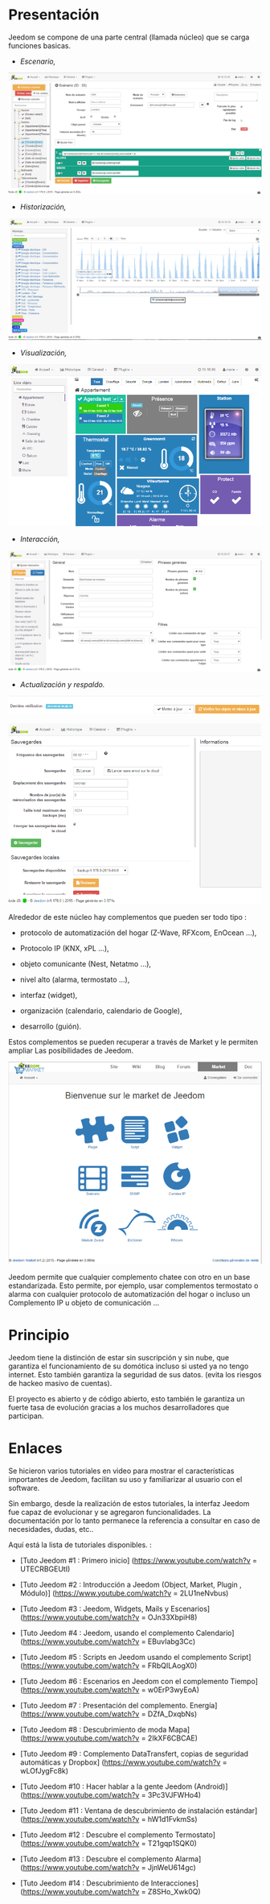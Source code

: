 Presentación 
===

Jeedom se compone de una parte central (llamada núcleo) que se carga
funciones basicas.

-   *Escenario,*

![Page Escenario](images/doc-presentation-scenario.png)

-   *Historización,*

![Page Historique](images/doc-presentation-historique.png)

-   *Visualización,*

![Page Dashboard](images/doc-presentation-affichage.png)

-   *Interacción,*

![Page Interacción](images/doc-presentation-interaction.png)

-   *Actualización y respaldo.*

![Page Mise à jour](images/doc-presentation-maj.png)

![Page Sauvegarde](images/doc-presentation-sauvegarde.png)

Alrededor de este núcleo hay complementos que pueden ser
todo tipo :

-   protocolo de automatización del hogar (Z-Wave, RFXcom, EnOcean ...),

-   Protocolo IP (KNX, xPL ...),

-   objeto comunicante (Nest, Netatmo ...),

-   nivel alto (alarma, termostato ...),

-   interfaz (widget),

-   organización (calendario, calendario de Google),

-   desarrollo (guión).

Estos complementos se pueden recuperar a través de Market y le permiten ampliar
Las posibilidades de Jeedom.

![Page Market](images/doc-presentation-market.png)

Jeedom permite que cualquier complemento chatee con otro en un
base estandarizada. Esto permite, por ejemplo, usar complementos
termostato o alarma con cualquier protocolo de automatización del hogar o incluso un
Complemento IP u objeto de comunicación ...

Principio
=== 

Jeedom tiene la distinción de estar sin suscripción y sin nube, que
garantiza el funcionamiento de su domótica incluso si usted
ya no tengo internet. Esto también garantiza la seguridad de sus datos.
(evita los riesgos de hackeo masivo de cuentas).

El proyecto es abierto y de código abierto, esto también le garantiza un fuerte
tasa de evolución gracias a los muchos desarrolladores que participan.

Enlaces
===

Se hicieron varios tutoriales en video para mostrar el
características importantes de Jeedom, facilitan su uso y
familiarizar al usuario con el software.

Sin embargo, desde la realización de estos tutoriales, la interfaz Jeedom
fue capaz de evolucionar y se agregaron funcionalidades. La documentación por lo tanto permanece
la referencia a consultar en caso de necesidades, dudas, etc..

Aquí está la lista de tutoriales disponibles. :

-   [Tuto Jeedom \#1 : Primero
    inicio] (https://www.youtube.com/watch?v = UTECRBGEUtI)

-   [Tuto Jeedom \#2 : Introducción a Jeedom (Object, Market, Plugin
    , Módulo)] (https://www.youtube.com/watch?v = 2LU1neNvbus)

-   [Tuto Jeedom \#3 : Jeedom, Widgets, Mails y
    Escenarios] (https://www.youtube.com/watch?v = OJn33XbpiH8)

-   [Tuto Jeedom \#4 : Jeedom, usando el complemento
    Calendario] (https://www.youtube.com/watch?v = EBuvIabg3Cc)

-   [Tuto Jeedom \#5 : Scripts en Jeedom usando el complemento
    Script] (https://www.youtube.com/watch?v = FRbQILAogX0)

-   [Tuto Jeedom \#6 : Escenarios en Jeedom con el complemento
    Tiempo] (https://www.youtube.com/watch?v = w0ErP3wyEoA)

-   [Tuto Jeedom \#7 : Presentación del complemento.
    Energía] (https://www.youtube.com/watch?v = DZfA_DxqbNs)

-   [Tuto Jeedom \#8 : Descubrimiento de moda
    Mapa] (https://www.youtube.com/watch?v = 2IkXF6CBCAE)

-   [Tuto Jeedom \#9 : Complemento DataTransfert, copias de seguridad automáticas y
    Dropbox] (https://www.youtube.com/watch?v = wLOfJygFc8k)

-   [Tuto Jeedom \#10 : Hacer hablar a la gente
    Jeedom (Android)] (https://www.youtube.com/watch?v = 3Pc3VJFWHo4)

-   [Tuto Jeedom \#11 : Ventana de descubrimiento de instalación
    estándar] (https://www.youtube.com/watch?v = hW1d1FvkmSs)

-   [Tuto Jeedom \#12 : Descubre el complemento
    Termostato] (https://www.youtube.com/watch?v = T21gqp1SQK0)

-   [Tuto Jeedom \#13 : Descubre el complemento
    Alarma] (https://www.youtube.com/watch?v = JjnWeU614gc)

-   [Tuto Jeedom \#14 : Descubrimiento de
    Interacciones] (https://www.youtube.com/watch?v = Z8SHo_Xwk0Q) 